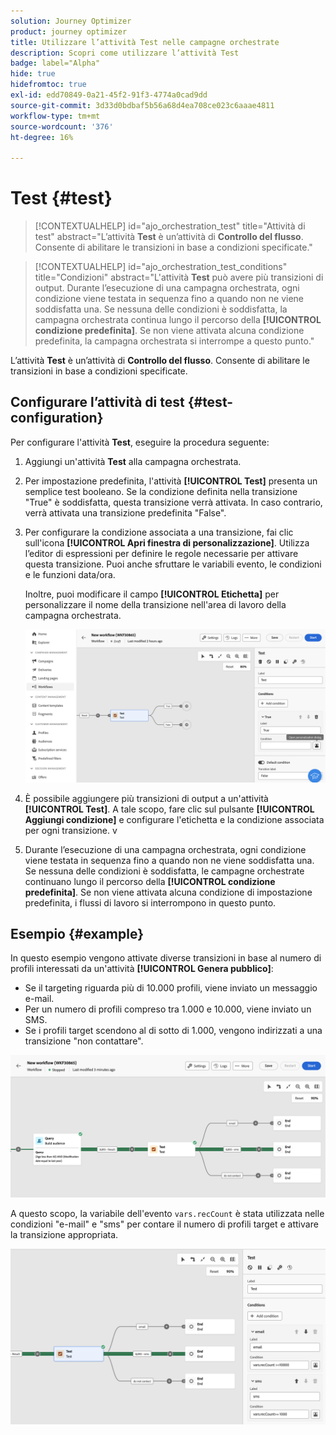 ```yaml
---
solution: Journey Optimizer
product: journey optimizer
title: Utilizzare l’attività Test nelle campagne orchestrate
description: Scopri come utilizzare l’attività Test
badge: label="Alpha"
hide: true
hidefromtoc: true
exl-id: edd70849-0a21-45f2-91f3-4774a0cad9dd
source-git-commit: 3d33d0bdbaf5b56a68d4ea708ce023c6aaae4811
workflow-type: tm+mt
source-wordcount: '376'
ht-degree: 16%

---
```


# Test {#test}

>[!CONTEXTUALHELP]
>id="ajo_orchestration_test"
>title="Attività di test"
>abstract="L’attività **Test** è un’attività di **Controllo del flusso**. Consente di abilitare le transizioni in base a condizioni specificate."

>[!CONTEXTUALHELP]
>id="ajo_orchestration_test_conditions"
>title="Condizioni"
>abstract="L&#39;attività **Test** può avere più transizioni di output. Durante l’esecuzione di una campagna orchestrata, ogni condizione viene testata in sequenza fino a quando non ne viene soddisfatta una. Se nessuna delle condizioni è soddisfatta, la campagna orchestrata continua lungo il percorso della **[!UICONTROL condizione predefinita]**. Se non viene attivata alcuna condizione predefinita, la campagna orchestrata si interrompe a questo punto."

L’attività **Test** è un’attività di **Controllo del flusso**. Consente di abilitare le transizioni in base a condizioni specificate.

## Configurare l’attività di test {#test-configuration}

Per configurare l&#39;attività **Test**, eseguire la procedura seguente:

1. Aggiungi un&#39;attività **Test** alla campagna orchestrata.

1. Per impostazione predefinita, l&#39;attività **[!UICONTROL Test]** presenta un semplice test booleano. Se la condizione definita nella transizione &quot;True&quot; è soddisfatta, questa transizione verrà attivata. In caso contrario, verrà attivata una transizione predefinita &quot;False&quot;.

1. Per configurare la condizione associata a una transizione, fai clic sull&#39;icona **[!UICONTROL Apri finestra di personalizzazione]**. Utilizza l’editor di espressioni per definire le regole necessarie per attivare questa transizione. Puoi anche sfruttare le variabili evento, le condizioni e le funzioni data/ora.

   Inoltre, puoi modificare il campo **[!UICONTROL Etichetta]** per personalizzare il nome della transizione nell&#39;area di lavoro della campagna orchestrata.

   ![](../assets/workflow-test-default.png)

1. È possibile aggiungere più transizioni di output a un&#39;attività **[!UICONTROL Test]**. A tale scopo, fare clic sul pulsante **[!UICONTROL Aggiungi condizione]** e configurare l&#39;etichetta e la condizione associata per ogni transizione.
v
1. Durante l’esecuzione di una campagna orchestrata, ogni condizione viene testata in sequenza fino a quando non ne viene soddisfatta una. Se nessuna delle condizioni è soddisfatta, le campagne orchestrate continuano lungo il percorso della **[!UICONTROL condizione predefinita]**. Se non viene attivata alcuna condizione di impostazione predefinita, i flussi di lavoro si interrompono in questo punto.

## Esempio {#example}

In questo esempio vengono attivate diverse transizioni in base al numero di profili interessati da un&#39;attività **[!UICONTROL Genera pubblico]**:

* Se il targeting riguarda più di 10.000 profili, viene inviato un messaggio e-mail.
* Per un numero di profili compreso tra 1.000 e 10.000, viene inviato un SMS.
* Se i profili target scendono al di sotto di 1.000, vengono indirizzati a una transizione &quot;non contattare&quot;.

![](../assets/workflow-test-example.png)

A questo scopo, la variabile dell&#39;evento `vars.recCount` è stata utilizzata nelle condizioni &quot;e-mail&quot; e &quot;sms&quot; per contare il numero di profili target e attivare la transizione appropriata.

![](../assets/workflow-test-example-config.png)
